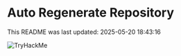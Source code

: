 # Auto Regenerate Repository

This README was last updated: 2025-05-20 18:43:16

 ![TryHackMe](https://tryhackme.com/badge/533634)